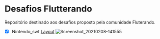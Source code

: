 # Desafios Flutterando

Repositório destinado aos desafios proposto pela comunidade Fluterando.

- [x] Nintendo_swt [Layout](https://www.figma.com/file/EVeqd5Nlgr3MNE2JyespMj/NintendoSwt-Flutterando?node-id=2%3A102)
![Screenshot_20210208-141555](https://user-images.githubusercontent.com/61892998/107271840-8ad0a680-6a2b-11eb-8e9a-c0fedcdfdbe5.jpg)